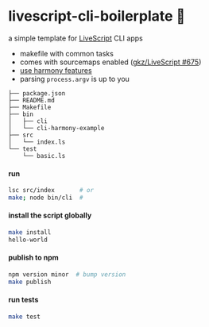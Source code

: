 # livescript-cli-boilerplate :nut_and_bolt:

a simple template for [LiveScript](http://livescript.net/) CLI apps

- makefile with common tasks
- comes with sourcemaps enabled ([gkz/LiveScript #675](https://github.com/gkz/LiveScript/pull/675))
- [use harmony features](https://github.com/raine/livescript-cli-boilerplate/blob/master/bin/cli-harmony-example)
- parsing `process.argv` is up to you

```
├── package.json
├── README.md
├── Makefile
├── bin
│   ├── cli
│   └── cli-harmony-example
├── src
│   └── index.ls
└── test
    └── basic.ls
```

#### run

```sh
lsc src/index       # or
make; node bin/cli  #
```

#### install the script globally

```sh
make install
hello-world
```

#### publish to npm

```sh
npm version minor  # bump version
make publish
```

#### run tests

```sh
make test
```
